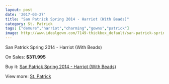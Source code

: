 ```yaml
---
layout: post
date: '2017-03-27'
title: "San Patrick Spring 2014 - Harriot (With Beads)"
category: St. Patrick
tags: ["demure","harriot","charming","gowns","patrick"]
image: http://www.idealgown.com/7149-thickbox_default/san-patrick-spring-2014-harriot-with-beads.jpg
---
```

San Patrick Spring 2014 - Harriot (With Beads)

On Sales: **$311.995**
<a href="https://www.idealgown.com/en/st-patrick/3036-san-patrick-spring-2014-harriot-with-beads.html"><amp-img layout="responsive" width="600" height="600" src="//www.idealgown.com/7149-thickbox_default/san-patrick-spring-2014-harriot-with-beads.jpg" alt="San Patrick Spring 2014 - Harriot (With Beads) 0" /></a>
<a href="https://www.idealgown.com/en/st-patrick/3036-san-patrick-spring-2014-harriot-with-beads.html"><amp-img layout="responsive" width="600" height="600" src="//www.idealgown.com/7151-thickbox_default/san-patrick-spring-2014-harriot-with-beads.jpg" alt="San Patrick Spring 2014 - Harriot (With Beads) 1" /></a>
<a href="https://www.idealgown.com/en/st-patrick/3036-san-patrick-spring-2014-harriot-with-beads.html"><amp-img layout="responsive" width="600" height="600" src="//www.idealgown.com/7150-thickbox_default/san-patrick-spring-2014-harriot-with-beads.jpg" alt="San Patrick Spring 2014 - Harriot (With Beads) 2" /></a>

Buy it: [San Patrick Spring 2014 - Harriot (With Beads)](https://www.idealgown.com/en/st-patrick/3036-san-patrick-spring-2014-harriot-with-beads.html "San Patrick Spring 2014 - Harriot (With Beads)")

View more: [St. Patrick](https://www.idealgown.com/en/36-st-patrick "St. Patrick")